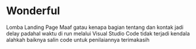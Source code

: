 # Wonderful
Lomba Landing Page
Maaf gatau kenapa bagian tentang dan kontak jadi delay padahal waktu di run melalui Visual Studio Code tidak terjadi kendala
alahkah baiknya salin code untuk penilaiannya
terimakasih

